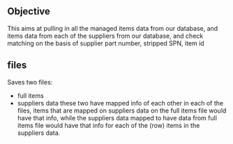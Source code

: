 ## Objective
This aims at pulling in all the managed items data from our database, and items data from each of the suppliers from our database, and check matching on the basis of supplier part number, stripped SPN, item id

## files
Saves two files:
- full items
- suppliers data
these two have mapped info of each other in each of the files, items that are mapped on suppliers data on the full items file would have that info, while the suppliers data mapped to have data from full items file would have that info for each of the (row) items in the suppliers data.  